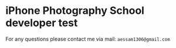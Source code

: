 # iPhone Photography School developer test

For any questions please contact me via mail: `aessam1306@gmail.com`

